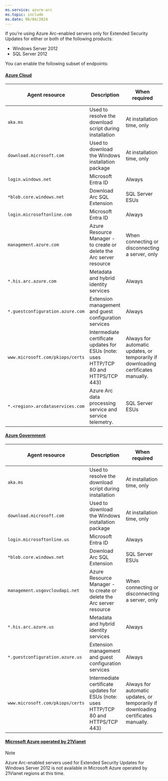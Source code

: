 ```yaml
---
ms.service: azure-arc
ms.topic: include
ms.date: 06/04/2024
---
```


If you're using Azure Arc-enabled servers only for Extended Security Updates for either or both of the following products:

- Windows Server 2012
- SQL Server 2012

You can enable the following subset of endpoints:

#### [Azure Cloud](#tab/azure-cloud)

| Agent resource | Description | When required| Endpoint used with private link |
|---------|---------|--------|---------|
|`aka.ms`|Used to resolve the download script during installation|At installation time, only| Public |
|`download.microsoft.com`|Used to download the Windows installation package|At installation time, only| Public |
|`login.windows.net`|Microsoft Entra ID|Always| Public |
|`*blob.core.windows.net`|Download Arc SQL Extension|SQL Server ESUs| Public |
|`login.microsoftonline.com`|Microsoft Entra ID|Always| Public |
|`management.azure.com`|Azure Resource Manager - to create or delete the Arc server resource|When connecting or disconnecting a server, only| Public, unless a [resource management private link](../../../azure-resource-manager/management/create-private-link-access-portal.md) is also configured |
|`*.his.arc.azure.com`|Metadata and hybrid identity services|Always| Private |
|`*.guestconfiguration.azure.com`| Extension management and guest configuration services |Always| Private |
|`www.microsoft.com/pkiops/certs`| Intermediate certificate updates for ESUs (note: uses HTTP/TCP 80 and HTTPS/TCP 443) | Always for automatic updates, or temporarily if downloading certificates manually. | Public |
|`*.<region>.arcdataservices.com`| Azure Arc data processing service and service telemetry.| SQL Server ESUs | Public|

#### [Azure Government](#tab/azure-government)

| Agent resource | Description | When required| Endpoint used with private link |
|---------|---------|--------|---------|
|`aka.ms`|Used to resolve the download script during installation|At installation time, only| Public |
|`download.microsoft.com`|Used to download the Windows installation package|At installation time, only| Public |
|`login.microsoftonline.us`|Microsoft Entra ID|Always| Public |
|`*blob.core.windows.net`|Download Arc SQL Extension|SQL Server ESUs| Public |
|`management.usgovcloudapi.net`|Azure Resource Manager - to create or delete the Arc server resource|When connecting or disconnecting a server, only| Public, unless a [resource management private link](../../../azure-resource-manager/management/create-private-link-access-portal.md) is also configured |
|`*.his.arc.azure.us`|Metadata and hybrid identity services|Always| Private |
|`*.guestconfiguration.azure.us`| Extension management and guest configuration services |Always| Private |
|`www.microsoft.com/pkiops/certs`| Intermediate certificate updates for ESUs (note: uses HTTP/TCP 80 and HTTPS/TCP 443) | Always for automatic updates, or temporarily if downloading certificates manually. | Public |

#### [Microsoft Azure operated by 21Vianet](#tab/azure-china)

> [!NOTE]
> Azure Arc-enabled servers used for Extended Security Updates for Windows Server 2012 is not available in Microsoft Azure operated by 21Vianet regions at this time.

